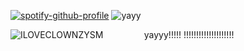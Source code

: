 [![spotify-github-profile](https://spotify-github-profile.kittinanx.com/api/view?uid=ldyc4agxdg0qbdd1wigoyvno6&cover_image=true&theme=natemoo-re&show_offline=false&background_color=151b23&interchange=true&bar_color=6c5794&bar_color_cover=true)](https://github.com/kittinan/spotify-github-profile)
![yayy](https://media1.giphy.com/media/v1.Y2lkPTc5MGI3NjExZHJ5Z21yanJlODdzODdod3dzZDd5bDZpaGQ5ZTUyMzR0c2ZkZzNzMCZlcD12MV9pbnRlcm5hbF9naWZfYnlfaWQmY3Q9cw/1ODOFDwuXTubKpS9O3/giphy.gif)








![ILOVECLOWNZYSM](https://media4.giphy.com/media/v1.Y2lkPTc5MGI3NjExMzUxM3ltdWptdHdwZ2JmbXVteXh5MWY4eHZxOHRneTU4OHkwNmt0MiZlcD12MV9pbnRlcm5hbF9naWZfYnlfaWQmY3Q9Zw/QLpQ9iJpLggqm0KWdQ/giphy.gif)
⠀⠀⠀⠀⠀⠀yayyy!!!!! !!!!!!!!!!!!!!!!!!!!
